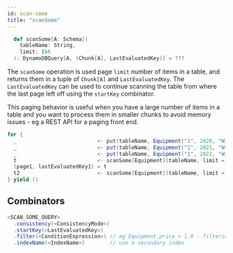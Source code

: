 ```yaml
---
id: scan-some
title: "scanSome"
---
```


```scala
  def scanSome[A: Schema](
    tableName: String,
    limit: Int
  ): DynamoDBQuery[A, (Chunk[A], LastEvaluatedKey)] = ???  
```

The `scanSome` operation is used page `limit` number of items in a table, and returns them in a tuple of `Chunk[A]` and `LastEvaluatedKey`. The `LastEvaluatedKey` can be used to continue scanning the table from where the last page left off using the `startKey` combinator. 

This paging behavior is useful when you have a large number of items in a table and you want to process them in smaller chunks to avoid memory issues - eg a REST API for a paging front end.

```scala
for {
  _                          <- put(tableName, Equipment("1", 2020, "Widget1", 1.0)).execute
  _                          <- put(tableName, Equipment("1", 2021, "Widget1", 2.0)).execute
  _                          <- put(tableName, Equipment("1", 2022, "Widget1", 2.1)).execute
  t                          <- scanSome[Equipment](tableName, limit = 2).execute
  (page1, lastEvaluatedKey1) = t 
  t2                         <- scanSome[Equipment](tableName, limit = 1).startKey(lastEvaluatedKey1).execute
} yield ()
```

## Combinators

```scala
<SCAN_SOME_QUERY>
  .consistency(<ConsistencyMode>)
  .startKey(<LastEvaluatedKey>)
  .filter(<ConditionExpression>) // eg Equipment.price > 1.0 - filtering is done server side AFTER the scan 
  .indexName(<IndexName>)        // use a secondary index    
```